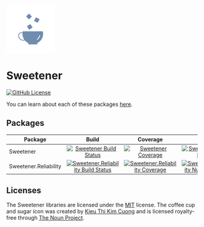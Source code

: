[![Sweetener Alt Icon](src/Resources/Sweetener-Alt.png)](https://thenounproject.com/kieukimcuong/)

# Sweetener
[![GitHub License](https://img.shields.io/github/license/wsugarman/Sweetener?label=License)](https://github.com/wsugarman/Sweetener/blob/main/LICENSE)

You can learn about each of these packages [here](https://wsugarman.github.io/Sweetener).

## Packages
| Package | Build | Coverage | NuGet |
| ------- |:-----:|:--------:|:-----:|
| Sweetener | [![Sweetener Build Status](https://dev.azure.com/wsugarman/Sweetener/_apis/build/status/CI/Sweetener%20-%20CI?branchName=main)](https://dev.azure.com/wsugarman/Sweetener/_build/latest?definitionId=8&branchName=main) | [![Sweetener Coverage](https://img.shields.io/azure-devops/coverage/wsugarman/Sweetener/8?label=Coverage&logo=Azure-DevOps)](https://dev.azure.com/wsugarman/Sweetener/_build/latest?definitionId=8&branchName=main) | [![Sweetener NuGet Package](https://img.shields.io/nuget/vpre/Sweetener?label=NuGet&logo=NuGet)](https://www.nuget.org/packages/Sweetener/) |
| Sweetener.Reliability | [![Sweetener.Reliability Build Status](https://dev.azure.com/wsugarman/Sweetener/_apis/build/status/CI/Sweetener.Reliability%20-%20CI?branchName=main)](https://dev.azure.com/wsugarman/Sweetener/_build/latest?definitionId=2&branchName=main) | [![Sweetener.Reliability Coverage](https://img.shields.io/azure-devops/coverage/wsugarman/Sweetener/2?label=Coverage&logo=Azure-DevOps)](https://dev.azure.com/wsugarman/Sweetener/_build/latest?definitionId=2&branchName=main) | [![Sweetener.Reliability NuGet Package](https://img.shields.io/nuget/vpre/Sweetener.Reliability?label=NuGet&logo=NuGet)](https://www.nuget.org/packages/Sweetener.Reliability/) |

## Licenses
The Sweetener libraries are licensed under the [MIT](https://github.com/wsugarman/Sweetener/blob/main/LICENSE)
license. The coffee cup and sugar icon was created by [Kieu Thi Kim Cuong](https://thenounproject.com/kieukimcuong/)
and is licensed royalty-free through [The Noun Project](https://thenounproject.com/).
